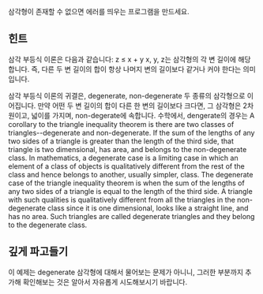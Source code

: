 삼각형이 존재할 수 없으면 에러를 띄우는 프로그램을 만드세요.

## 힌트

삼각 부등식 이론은 다음과 같습니다:
z ≤ x + y
x, y, z는 삼각형의 각 변 길이에 해당합니다. 즉, 다른 두 변 길이의 합이 항상 나머지 변의 길이보다 같거나 커야 한다는 의미입니다.

삼각 부등식 이론의 귀결은, degenerate, non-degenerate 두 종류의 삼각형으로 이어집니다. 만약 어떤 두 변 길이의 합이 다른 한 변의 길이보다 크다면, 그 삼각형은 2차원이고, 넓이를 가지며, non-degerate에 속합니다. 수학에서, dengerate의 경우는 
A corollary to the triangle inequality theorem is there are two classes of
triangles--degenerate and non-degenerate. If the sum of the lengths of any two
sides of a triangle is greater than the length of the third side, that triangle
is two dimensional, has area, and belongs to the non-degenerate class. In
mathematics, a degenerate case is a limiting case in which an element of a class
of objects is qualitatively different from the rest of the class and hence
belongs to another, usually simpler, class. The degenerate case of the triangle
inequality theorem is when the sum of the lengths of any two sides of a triangle
is equal to the length of the third side. A triangle with such qualities is
qualitatively different from all the triangles in the non-degenerate class since
it is one dimensional, looks like a straight line, and has no area. Such
triangles are called degenerate triangles and they belong to the degenerate
class.

## 깊게 파고들기

이 예제는 degenerate 삼각형에 대해서 물어보는 문제가 아니니, 그러한 부분까지 추가해 확인해보는 것은 알아서 자유롭게 시도해보시기 바랍니다. 
